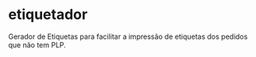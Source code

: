 ﻿# etiquetador

Gerador de Etiquetas para facilitar a impressão de etiquetas dos pedidos que não tem PLP.
